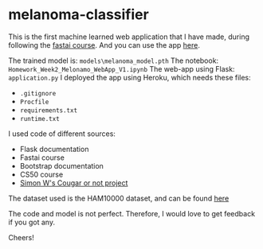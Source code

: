# melanoma-classifier

This is the first machine learned web application that I have made, during following the [fastai course](https://course.fast.ai). And you can use the app [here](https://melanoma-classifier.herokuapp.com/).

The trained model is: `models\melanoma_model.pth`
The notebook: `Homework_Week2_Melonamo_WebApp_V1.ipynb`
The web-app using Flask: `application.py`
I deployed the app using Heroku, which needs these files:
* `.gitignore`
* `Procfile`
* `requirements.txt`
* `runtime.txt`

I used code of different sources:
* Flask documentation
* Fastai course
* Bootstrap documentation
* CS50 course
* [Simon W's Cougar or not project](https://github.com/simonw/cougar-or-not)

The dataset used is the HAM10000 dataset, and can be found [here](https://dataverse.harvard.edu/dataset.xhtml?persistentId=doi:10.7910/DVN/DBW86T)

The code and model is not perfect. Therefore, I would love to get feedback if you got any.

Cheers!
